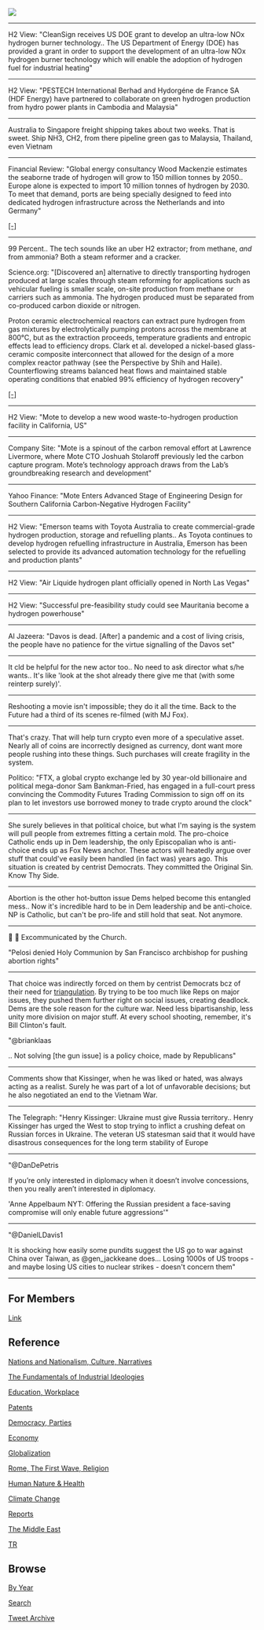 <img src="https://drive.google.com/uc?export=view&id=1B2wf9R7AMH1d7Vw6e2mucLbIQ5NSjir7"/>

---

H2 View: "CleanSign receives US DOE grant to develop an ultra-low NOx
hydrogen burner technology.. The US Department of Energy (DOE) has
provided a grant in order to support the development of an ultra-low
NOx hydrogen burner technology which will enable the adoption of
hydrogen fuel for industrial heating"

---

H2 View: "PESTECH International Berhad and Hydorgéne de France SA (HDF
Energy) have partnered to collaborate on green hydrogen production
from hydro power plants in Cambodia and Malaysia"

---

Australia to Singapore freight shipping takes about two
weeks. That is sweet.  Ship NH3, CH2, from there pipeline green gas to
Malaysia, Thailand, even Vietnam

---

Financial Review: "Global energy consultancy Wood Mackenzie estimates
the seaborne trade of hydrogen will grow to 150 million tonnes by
2050.. Europe alone is expected to import 10 million tonnes of
hydrogen by 2030. To meet that demand, ports are being specially
designed to feed into dedicated hydrogen infrastructure across the
Netherlands and into Germany"

[[-]](https://todayspaper.smedia.com.au/afr/shared/ShowArticle.aspx?doc=AFR%2F2022%2F05%2F23&entity=Ar03801&sk=DC5FB829&mode=text)

---

99 Percent.. The tech sounds like an uber H2 extractor; from methane,
*and* from ammonia? Both a steam reformer and a cracker.

Science.org: "[Discovered an] alternative to directly transporting
hydrogen produced at large scales through steam reforming for
applications such as vehicular fueling is smaller scale, on-site
production from methane or carriers such as ammonia. The hydrogen
produced must be separated from co-produced carbon dioxide or
nitrogen.

Proton ceramic electrochemical reactors can extract pure hydrogen from
gas mixtures by electrolytically pumping protons across the membrane
at 800°C, but as the extraction proceeds, temperature gradients and
entropic effects lead to efficiency drops. Clark et al. developed a
nickel-based glass-ceramic composite interconnect that allowed for the
design of a more complex reactor pathway (see the Perspective by Shih
and Haile). Counterflowing streams balanced heat flows and maintained
stable operating conditions that enabled 99% efficiency of hydrogen
recovery"

[[-]](https://www.science.org/doi/10.1126/science.abj3951)

---

H2 View: "Mote to develop a new wood waste-to-hydrogen production facility in
California, US"

---

Company Site: "Mote is a spinout of the carbon removal effort at
Lawrence Livermore, where Mote CTO Joshuah Stolaroff previously led
the carbon capture program. Mote’s technology approach draws from the
Lab’s groundbreaking research and development"

---

Yahoo Finance: "Mote Enters Advanced Stage of Engineering Design for
Southern California Carbon-Negative Hydrogen Facility"

---

H2 View: "Emerson teams with Toyota Australia to create
commercial-grade hydrogen production, storage and refuelling
plants.. As Toyota continues to develop hydrogen refuelling
infrastructure in Australia, Emerson has been selected to provide its
advanced automation technology for the refuelling and production
plants"

---

H2 View: "Air Liquide hydrogen plant officially opened in North Las Vegas"

---

H2 View: "Successful pre-feasibility study could see Mauritania become
a hydrogen powerhouse"

---

Al Jazeera: "Davos is dead. [After] a pandemic and a cost of living
crisis, the people have no patience for the virtue signalling of the
Davos set"

---

It cld be helpful for the new actor too.. No need to ask director what
s/he wants.. It's like 'look at the shot already there give me that
(with some reinterp surely)'.

---

Reshooting a movie isn't impossible; they do it all the time. Back to
the Future had a third of its scenes re-filmed (with MJ Fox).

---

That's crazy. That will help turn crypto even more of a speculative
asset. Nearly all of coins are incorrectly designed as currency, dont
want more people rushing into these things. Such purchases will create
fragility in the system.

Politico: "FTX, a global crypto exchange led by 30 year-old
billionaire and political mega-donor Sam Bankman-Fried, has engaged in
a full-court press convincing the Commodity Futures Trading Commission
to sign off on its plan to let investors use borrowed money to trade
crypto around the clock"

---

She surely believes in that political choice, but what I'm saying is
the system will pull people from extremes fitting a certain mold. The
pro-choice Catholic ends up in Dem leadership, the only Episcopalian
who is anti-choice ends up as Fox News anchor. These actors will
heatedly argue over stuff that could've easily been handled (in fact
was) years ago. This situation is created by centrist Democrats. They
committed the Original Sin. Know Thy Side.

---

Abortion is the other hot-button issue Dems helped become this
entangled mess.. Now it's incredible hard to be in Dem leadership and
be anti-choice. NP is Catholic, but can't be pro-life and still
hold that seat. Not anymore.

---

🤣 🤣 Excommunicated by the Church.

"Pelosi denied Holy Communion by San Francisco archbishop for pushing
abortion rights"

---

That choice was indirectly forced on them by centrist Democrats bcz of
their need for [triangulation](2021/10/all-too-human.html#triangulation).
By trying to be too much like Reps on major issues, they pushed them
further right on social issues, creating deadlock. Dems are the sole
reason for the culture war. Need less bipartisanship, less unity
more division on major stuff. At every school shooting, remember,
it's Bill Clinton's fault.

"@brianklaas

.. Not solving [the gun issue] is a policy choice, made by Republicans"

---

Comments show that Kissinger, when he was liked or hated, was always
acting as a realist. Surely he was part of a lot of unfavorable
decisions; but he also negotiated an end to the Vietnam War.

---

The Telegraph: "Henry Kissinger: Ukraine must give Russia
territory.. Henry Kissinger has urged the West to stop trying to
inflict a crushing defeat on Russian forces in Ukraine. The veteran US
statesman said that it would have disastrous consequences for the long
term stability of Europe

---

"@DanDePetris

If you’re only interested in diplomacy when it doesn’t involve
concessions, then you really aren’t interested in diplomacy.

'Anne Appelbaum NYT: Offering the Russian president a face-saving
compromise will only enable future aggressions'"

---

"@DanielLDavis1

It is shocking how easily some pundits suggest the US go to war
against China over Taiwan, as @gen_jackkeane does... Losing 1000s of
US troops - and maybe losing US cities to nuclear strikes - doesn't
concern them"

---

## For Members

[Link](https://thirdwave-members.herokuapp.com)

## Reference

[Nations and Nationalism, Culture, Narratives](/2013/02/nations-and-nationalism.md)

[The Fundamentals of Industrial Ideologies](/2011/04/fundamentals-of-industrial-ideologies.md)

[Education, Workplace](2017/09/education-workplace.md)

[Patents](/2018/09/patents.md)

[Democracy, Parties](/2016/11/democracy.md)

[Economy](/2018/05/economy.md)

[Globalization](/2018/09/globalization.md)

[Rome, The First Wave, Religion](/2017/12/rome.md)

[Human Nature & Health](/2020/07/human-nature.md)

[Climate Change](/2018/12/climate.md)

[Reports](/2019/05/reports.md)

[The Middle East](/2019/07/middleeast.md)

[TR](../tr)

## Browse

[By Year](years.md)

[Search](search.html)

[Tweet Archive](/tweets/README.md)


